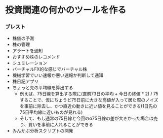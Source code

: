 # 投資関連の何かのツールを作る

### ブレスト
- 株価の予測
- 株の管理
- アラートを通知
- おすすめ株のレコメンド
- シュミレーション
- バーチャルFX的な感じでバーチャル株
- 機械学習でいい速報か悪い速報か判断して通知
- 株日記アプリ
- ちょっと先の平均線を算出する
    - 例えば、75日線を算出する際に(直前73日の平均 + 今日の終値 * 2) / 75 することで、仮にちょうど75日前に大きな高値が入って居た際のノイズを事前に除去し、かつ直近の動きに近い値を見ることができる(1日先の75日平均線に近いものが見れる)
    - そして、もし通常の75日線と今回のα75日線の差が大きかった場合は売り、買いを事前に入れることができる
- みんかぶ分析スクリプトの開発
